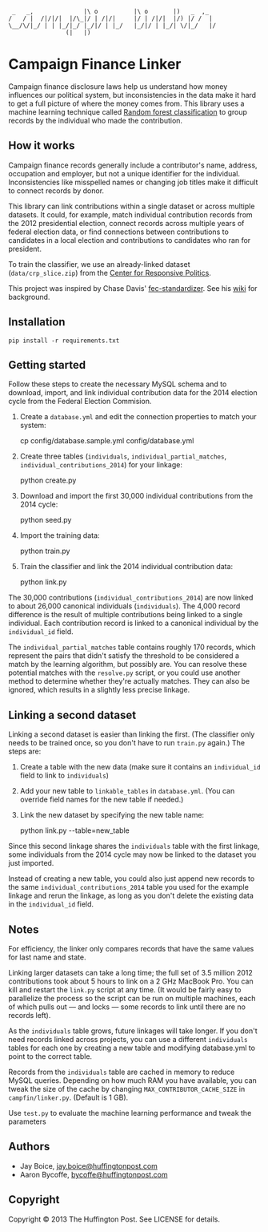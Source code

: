      _   _,              |\ o          |\ o       |)   _  ,_  
    /   / |  /|/|/|  |/\_|/ | /|/|     |/ | /|/|  |/) |/ /  | 
    \__/\/|_/ | | |_/|_/ |_/|/ | |_/   |_/|/ | |_/| \/|_/   |/
                    (|   |)
# Campaign Finance Linker

Campaign finance disclosure laws help us understand how money influences our political system, but inconsistencies in
the data make it hard to get a full picture of where the money comes from. This library uses a machine learning technique called 
[Random forest classification](http://en.wikipedia.org/wiki/Random_forest) to group records by the individual who made
the contribution.

## How it works

Campaign finance records generally include a contributor's name, address, occupation and employer,
but not a unique identifier for the individual. Inconsistencies like misspelled names or changing job titles make it difficult to connect records by donor.

This library can link contributions within a single dataset or across multiple datasets. It could, for example, 
match individual contribution records from the 2012 presidential election, connect records across multiple years of federal election data, 
or find connections between contributions to candidates in a local election and contributions to candidates who ran for president.

To train the classifier, we use an already-linked dataset (`data/crp_slice.zip`) from the [Center for Responsive Politics](http://www.opensecrets.org).

This project was inspired by Chase Davis' [fec-standardizer](https://github.com/cjdd3b/fec-standardizer). 
See his [wiki](https://github.com/cjdd3b/fec-standardizer/wiki) for background.

## Installation

```pip install -r requirements.txt```

## Getting started

Follow these steps to create the necessary MySQL schema and to download, import, and link individual contribution data for the 2014 election cycle from the Federal Election Commision.

1) Create a `database.yml` and edit the connection properties to match your system:

    cp config/database.sample.yml config/database.yml

2) Create three tables (`individuals`, `individual_partial_matches`, `individual_contributions_2014`) for your linkage:

    python create.py

3) Download and import the first 30,000 individual contributions from the 2014 cycle:

    python seed.py

4) Import the training data:

    python train.py

5) Train the classifier and link the 2014 individual contribution data:

    python link.py

The 30,000 contributions (`individual_contributions_2014`) are now linked to about 26,000 canonical individuals (`individuals`). The 4,000 record difference is the result of multiple contributions being linked to a single individual. Each contribution record is linked to a canonical individual by the `individual_id` field.

The `individual_partial_matches` table contains roughly 170 records, which represent the pairs that didn't satisfy the threshold to be considered a match by the learning algorithm, but possibly are. You can resolve these potential matches with the `resolve.py` script, or you could use another method to determine whether they're actually matches. They can also be ignored, which results in
a slightly less precise linkage.

## Linking a second dataset

Linking a second dataset is easier than linking the first. (The classifier only needs to be trained once, so you don't have to run `train.py` again.) The steps are:

1) Create a table with the new data (make sure it contains an `individual_id` field to link to `individuals`)

2) Add your new table to `linkable_tables` in `database.yml`. (You can override field names for the new table if needed.)

3) Link the new dataset by specifying the new table name:


    python link.py --table=new_table

Since this second linkage shares the `individuals` table with the first linkage, some individuals from the 2014 cycle may now be linked to
the dataset you just imported.

Instead of creating a new table, you could also just append new records to the same `individual_contributions_2014` table you used for the example linkage and rerun the linkage, as long as you don't delete the existing data in the `individual_id` field.

## Notes

For efficiency, the linker only compares records that have the same values for last name and state.

Linking larger datasets can take a long time; the full set of 3.5 million 2012 contributions took about 5 hours to link on a 2 GHz MacBook Pro. You can kill and restart the `link.py` script at any time. (It would be fairly easy to parallelize the process so the script can be run on multiple machines, each of which pulls out &mdash; and locks &mdash; some records to link until there are no records
left).

As the `individuals` table grows, future linkages will take longer. If you don't need records linked across projects, you can use a different `individuals` tables for each one by creating a new table and modifying database.yml to point to the
correct table.

Records from the `individuals` table are cached in memory to reduce MySQL queries. Depending on how much RAM you have available, you can tweak the size of the cache by changing `MAX_CONTRIBUTOR_CACHE_SIZE` in `campfin/linker.py`. (Default is 1 GB).

Use `test.py` to evaluate the machine learning performance and tweak the parameters

## Authors

- Jay Boice, jay.boice@huffingtonpost.com
- Aaron Bycoffe, bycoffe@huffingtonpost.com

## Copyright

Copyright &copy; 2013 The Huffington Post. See LICENSE for details.
